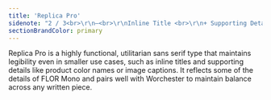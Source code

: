 ```yaml
---
title: 'Replica Pro'
sidenote: "2 / 3<br>\r\n—<br>\r\nInline Title <br>\r\n+ Supporting Detail<br>\r\nUse Cases"
sectionBrandColor: primary
---
```


Replica Pro is a highly functional, utilitarian sans serif type that maintains legibility even in smaller use cases, such as inline titles and supporting details like product color names or image captions. It reflects some of the details of FLOR Mono and pairs well with Worchester to maintain balance across any written piece.